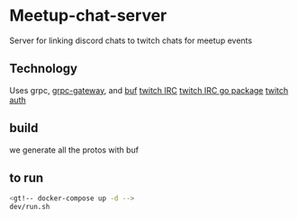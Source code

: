 # Meetup-chat-server

Server for linking discord chats to twitch chats for meetup events

## Technology

Uses grpc, [grpc-gateway](https://grpc-ecosystem.github.io/grpc-gateway/), and [buf](https://docs.buf.build/installation)
[twitch IRC](https://dev.twitch.tv/docs/irc)
[twitch IRC go package](https://pkg.go.dev/github.com/gempir/go-twitch-irc/v2)
[twitch auth](https://github.com/golang/oauth2)

## build
we generate all the protos with buf

## to run 
```sh
<gt!-- docker-compose up -d -->
dev/run.sh
```
